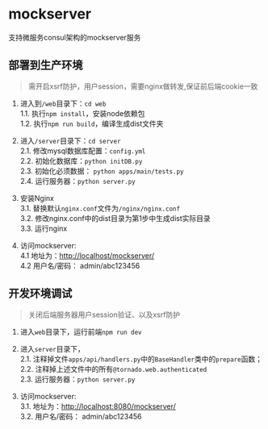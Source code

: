 # mockserver
支持微服务consul架构的mockserver服务

## 部署到生产环境 ##
>需开启xsrf防护，用户session，需要nginx做转发,保证前后端cookie一致  

  
1. 进入到`/web`目录下：`cd web`  
1.1. 执行`npm install`，安装node依赖包  
1.2. 执行`npm run build`，编译生成dist文件夹

2. 进入`/server`目录下：`cd server`  
2.1. 修改mysql数据库配置：`config.yml`  
2.2. 初始化数据库：`python initDB.py`  
2.3. 初始化必须数据： `python apps/main/tests.py`  
2.4. 运行服务器：`python server.py`

3. 安装Nginx  
3.1. 替换默认`nginx.conf`文件为`/nginx/nginx.conf`  
3.2. 修改nginx.conf中的dist目录为第1步中生成dist实际目录  
3.3. 运行nginx  

4. 访问mockserver:  
4.1 地址为：[http://localhost/mockserver/](http://localhost/mockserver/)  
4.2 用户名/密码： admin/abc123456

## 开发环境调试 ##
>关闭后端服务器用户session验证、以及xsrf防护  

1. 进入`web`目录下，运行前端`npm run dev`  

2. 进入`server`目录下，  
2.1. 注释掉文件`apps/api/handlers.py`中的`BaseHandler`类中的`prepare`函数；  
2.2. 注释掉上述文件中的所有`@tornado.web.authenticated`  
2.3. 运行服务器：`python server.py`

3. 访问mockserver:  
3.1. 地址为：[http://localhost:8080/mockserver/](http://localhost:8080/mockserver/)  
3.2. 用户名/密码： admin/abc123456
